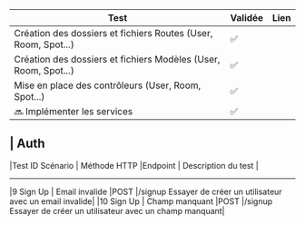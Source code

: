 | Test                                                          | Validée | Lien                                             |
|-----------------------------------------------------------------|-----------|------------------------------------------------|
| Création des dossiers et fichiers Routes (User, Room, Spot...)  |    ✅     |                                                |
| Création des dossiers et fichiers Modèles (User, Room, Spot...) |    ✅     |                                                |
| Mise en place des contrôleurs (User, Room, Spot...)             |    ✅     |                                                |
| 🔜 Implémenter les services                                     |    ✅     |                                                |         |



| Auth
---------------------------------------------------------------------------------------------------------
|Test ID	Scénario |	Méthode HTTP      |Endpoint	   | Description du test                                |

----------------------------------------------------------------------------------------------------------
|9	Sign Up | Email invalide	|POST	|/signup	Essayer de créer un utilisateur avec un email invalide|
|10	Sign Up | Champ manquant	|POST	|/signup	Essayer de créer un utilisateur avec un champ manquant|
